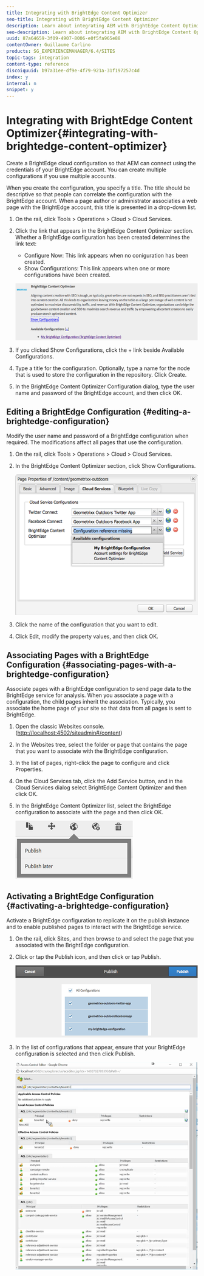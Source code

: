 ```yaml
---
title: Integrating with BrightEdge Content Optimizer
seo-title: Integrating with BrightEdge Content Optimizer
description: Learn about integrating AEM with BrightEdge Content Optimizer.
seo-description: Learn about integrating AEM with BrightEdge Content Optimizer.
uuid: 87a64659-3f09-4907-8006-e0f5fa965e88
contentOwner: Guillaume Carlino
products: SG_EXPERIENCEMANAGER/6.4/SITES
topic-tags: integration
content-type: reference
discoiquuid: b97a31ee-df9e-4f79-921a-31f197257c4d
index: y
internal: n
snippet: y
---
```


# Integrating with BrightEdge Content Optimizer{#integrating-with-brightedge-content-optimizer}

Create a BrightEdge cloud configuration so that AEM can connect using the credentials of your BrightEdge account. You can create multiple configurations if you use multiple accounts.

When you create the configuration, you specify a title. The title should be descriptive so that people can correlate the configuration with the BrightEdge account. When a page author or administrator associaties a web page with the BrightEdge account, this title is presented in a drop-down list.

1. On the rail, click Tools &gt; Operations &gt; Cloud &gt; Cloud Services.
1. Click the link that appears in the BrightEdge Content Optimizer section. Whether a BrightEdge configuration has been created determines the link text:

    * Configure Now: This link appears when no coniguration has been created.
    * Show Configurations: This link appears when one or more configurations have been created.

   ![](assets/chlimage_1-6.png)

1. If you clicked Show Configurations, click the + link beside Available Configurations.
1. Type a title for the configuration. Optionally, type a name for the node that is used to store the configuration in the repository. Click Create.
1. In the BrightEdge Content Optimizer Configuration dialog, type the user name and password of the BrightEdge account, and then click OK.

## Editing a BrightEdge Configuration {#editing-a-brightedge-configuration}

Modify the user name and password of a BrightEdge configuration when required. The modifications affect all pages that use the configuration.

1. On the rail, click Tools &gt; Operations &gt; Cloud &gt; Cloud Services.
1. In the BrightEdge Content Optimizer section, click Show Configurations.

   ![](assets/chlimage_1-7.png)

1. Click the name of the configuration that you want to edit.
1. Click Edit, modify the property values, and then click OK.

## Associating Pages with a BrightEdge Configuration {#associating-pages-with-a-brightedge-configuration}

Associate pages with a BrightEdge configuration to send page data to the BrightEdge service for analysis. When you associate a page with a configuration, the child pages inherit the association. Typically, you associate the home page of your site so that data from all pages is sent to BrightEdge.

1. Open the classic Websites console. ([http://localhost:4502/siteadmin#/content](http://localhost:4502/siteadmin#/content))
1. In the Websites tree, select the folder or page that contains the page that you want to associate with the BrightEdge configuration.
1. In the list of pages, right-click the page to configure and click Properties. 
1. On the Cloud Services tab, click the Add Service button, and in the Cloud Services dialog select BrightEdge Content Optimizer and then click OK.
1. In the BrightEdge Content Optimizer list, select the BrightEdge configuration to associate with the page and then click OK.

   ![](assets/chlimage_1-8.png)

## Activating a BrightEdge Configuration {#activating-a-brightedge-configuration}

Activate a BrightEdge configuration to replicate it on the publish instance and to enable published pages to interact with the BrightEdge service.

1. On the rail, click Sites, and then browse to and select the page that you associated with the BrightEdge configuration.
1. Click or tap the Publish icon, and then click or tap Publish.

   ![](assets/chlimage_1-9.png)

1. In the list of configurations that appear, ensure that your BrightEdge configuration is selected and then click Publish.

   ![](assets/chlimage_1-10.png)

